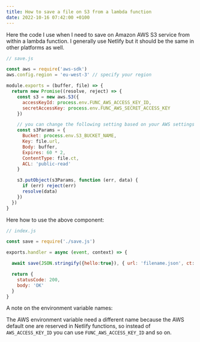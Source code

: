 ```yaml
---
title: How to save a file on S3 from a lambda function
date: 2022-10-16 07:42:00 +0100
---
```




Here the code I use when I need to save on Amazon AWS S3 service from within a lambda function. I generally use Netlify but it should be the same in other platforms as well.

```js
// save.js

const aws = require('aws-sdk')
aws.config.region = 'eu-west-3' // specify your region

module.exports = (buffer, file) => {
  return new Promise((resolve, reject) => {
    const s3 = new aws.S3({
      accessKeyId: process.env.FUNC_AWS_ACCESS_KEY_ID,
      secretAccessKey: process.env.FUNC_AWS_SECRET_ACCESS_KEY
    })

    // you can change the following setting based on your AWS settings
    const s3Params = {
      Bucket: process.env.S3_BUCKET_NAME,
      Key: file.url,
      Body: buffer,
      Expires: 60 * 2,
      ContentType: file.ct,
      ACL: 'public-read'
    }

    s3.putObject(s3Params, function (err, data) {
      if (err) reject(err)
      resolve(data)
    })
  })
}

```

Here how to use the above component:

```js
// index.js

const save = require('./save.js')

exports.handler = async (event, context) => {

  await save(JSON.stringify({hello:true}), { url: 'filename.json', ct: 'application/json' })

  return {
    statusCode: 200,
    body: 'OK'
  }
}

```



A note on the environment variable names:

The AWS environment variable need a different name because the AWS default one are reserved in Netlify functions, so instead of `AWS_ACCESS_KEY_ID` you can use `FUNC_AWS_ACCESS_KEY_ID` and so on.